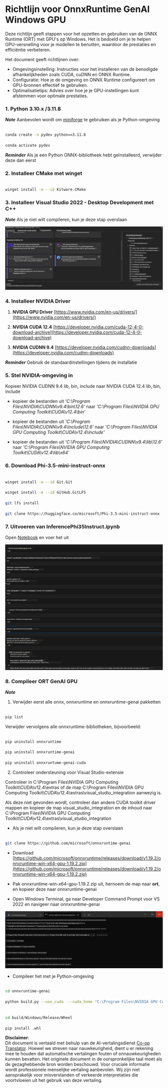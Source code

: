 <!--
CO_OP_TRANSLATOR_METADATA:
{
  "original_hash": "b066fc29c1b2129df84e027cb75119ce",
  "translation_date": "2025-05-09T18:44:46+00:00",
  "source_file": "md/02.Application/01.TextAndChat/Phi3/ORTWindowGPUGuideline.md",
  "language_code": "nl"
}
-->
# **Richtlijn voor OnnxRuntime GenAI Windows GPU**

Deze richtlijn geeft stappen voor het opzetten en gebruiken van de ONNX Runtime (ORT) met GPU's op Windows. Het is bedoeld om je te helpen GPU-versnelling voor je modellen te benutten, waardoor de prestaties en efficiëntie verbeteren.

Het document geeft richtlijnen over:

- Omgevingsinstelling: Instructies voor het installeren van de benodigde afhankelijkheden zoals CUDA, cuDNN en ONNX Runtime.
- Configuratie: Hoe je de omgeving en ONNX Runtime configureert om GPU-bronnen effectief te gebruiken.
- Optimalisatietips: Advies over hoe je je GPU-instellingen kunt afstemmen voor optimale prestaties.

### **1. Python 3.10.x /3.11.8**

   ***Note*** Aanbevolen wordt om [miniforge](https://github.com/conda-forge/miniforge/releases/latest/download/Miniforge3-Windows-x86_64.exe) te gebruiken als je Python-omgeving

   ```bash

   conda create -n pydev python==3.11.8

   conda activate pydev

   ```

   ***Reminder*** Als je een Python ONNX-bibliotheek hebt geïnstalleerd, verwijder deze dan eerst

### **2. Installeer CMake met winget**

   ```bash

   winget install -e --id Kitware.CMake

   ```

### **3. Installeer Visual Studio 2022 - Desktop Development met C++**

   ***Note*** Als je niet wilt compileren, kun je deze stap overslaan

![CPP](../../../../../../translated_images/01.8964c1fa47e00dc36af710b967e72dd2f8a2be498e49c8d4c65c11ba105dedf8.nl.png)

### **4. Installeer NVIDIA Driver**

1. **NVIDIA GPU Driver**  [https://www.nvidia.com/en-us/drivers/](https://www.nvidia.com/en-us/drivers/)

2. **NVIDIA CUDA 12.4** [https://developer.nvidia.com/cuda-12-4-0-download-archive](https://developer.nvidia.com/cuda-12-4-0-download-archive)

3. **NVIDIA CUDNN 9.4**  [https://developer.nvidia.com/cudnn-downloads](https://developer.nvidia.com/cudnn-downloads)

***Reminder*** Gebruik de standaardinstellingen tijdens de installatie

### **5. Stel NVIDIA-omgeving in**

Kopieer NVIDIA CUDNN 9.4 lib, bin, include naar NVIDIA CUDA 12.4 lib, bin, include

- kopieer de bestanden uit *'C:\Program Files\NVIDIA\CUDNN\v9.4\bin\12.6'* naar *'C:\Program Files\NVIDIA GPU Computing Toolkit\CUDA\v12.4\bin'*

- kopieer de bestanden uit *'C:\Program Files\NVIDIA\CUDNN\v9.4\include\12.6'* naar *'C:\Program Files\NVIDIA GPU Computing Toolkit\CUDA\v12.4\include'*

- kopieer de bestanden uit *'C:\Program Files\NVIDIA\CUDNN\v9.4\lib\12.6'* naar *'C:\Program Files\NVIDIA GPU Computing Toolkit\CUDA\v12.4\lib\x64'*

### **6. Download Phi-3.5-mini-instruct-onnx**

   ```bash

   winget install -e --id Git.Git

   winget install -e --id GitHub.GitLFS

   git lfs install

   git clone https://huggingface.co/microsoft/Phi-3.5-mini-instruct-onnx

   ```

### **7. Uitvoeren van InferencePhi35Instruct.ipynb**

   Open [Notebook](../../../../../../code/09.UpdateSamples/Aug/ortgpu-phi35-instruct.ipynb) en voer het uit

![RESULT](../../../../../../translated_images/02.be96d16e7b1007f1f3941f65561553e62ccbd49c962f3d4a9154b8326c033ec1.nl.png)

### **8. Compileer ORT GenAI GPU**

   ***Note*** 
   
   1. Verwijder eerst alle onnx, onnxruntime en onnxruntime-genai pakketten

   ```bash

   pip list 
   
   ```

   Verwijder vervolgens alle onnxruntime-bibliotheken, bijvoorbeeld:

   ```bash

   pip uninstall onnxruntime

   pip uninstall onnxruntime-genai

   pip uninstall onnxruntume-genai-cuda
   
   ```

   2. Controleer ondersteuning voor Visual Studio-extensie

   Controleer in C:\Program Files\NVIDIA GPU Computing Toolkit\CUDA\v12.4\extras of de map C:\Program Files\NVIDIA GPU Computing Toolkit\CUDA\v12.4\extras\visual_studio_integration aanwezig is.
   
   Als deze niet gevonden wordt, controleer dan andere CUDA toolkit driver mappen en kopieer de map visual_studio_integration en de inhoud naar C:\Program Files\NVIDIA GPU Computing Toolkit\CUDA\v12.4\extras\visual_studio_integration

   - Als je niet wilt compileren, kun je deze stap overslaan

   ```bash

   git clone https://github.com/microsoft/onnxruntime-genai

   ```

   - Download [https://github.com/microsoft/onnxruntime/releases/download/v1.19.2/onnxruntime-win-x64-gpu-1.19.2.zip](https://github.com/microsoft/onnxruntime/releases/download/v1.19.2/onnxruntime-win-x64-gpu-1.19.2.zip)

   - Pak onnxruntime-win-x64-gpu-1.19.2.zip uit, hernoem de map naar **ort**, en kopieer deze naar onnxruntime-genai

   - Open Windows Terminal, ga naar Developer Command Prompt voor VS 2022 en navigeer naar onnxruntime-genai

![RESULT](../../../../../../translated_images/03.53bb08e3bde53edd1735c5546fb32b9b0bdba93d8241c5e6e3196d8bc01adbd7.nl.png)

   - Compileer het met je Python-omgeving

   ```bash

   cd onnxruntime-genai

   python build.py --use_cuda  --cuda_home "C:\Program Files\NVIDIA GPU Computing Toolkit\CUDA\v12.4" --config Release
 

   cd build/Windows/Release/Wheel

   pip install .whl

   ```

**Disclaimer**:  
Dit document is vertaald met behulp van de AI-vertalingsdienst [Co-op Translator](https://github.com/Azure/co-op-translator). Hoewel we streven naar nauwkeurigheid, dient u er rekening mee te houden dat automatische vertalingen fouten of onnauwkeurigheden kunnen bevatten. Het originele document in de oorspronkelijke taal moet als de gezaghebbende bron worden beschouwd. Voor cruciale informatie wordt professionele menselijke vertaling aanbevolen. Wij zijn niet aansprakelijk voor misverstanden of verkeerde interpretaties die voortvloeien uit het gebruik van deze vertaling.